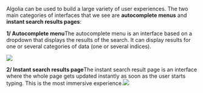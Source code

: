 Algolia can be used to build a large variety of user experiences. The two main categories of interfaces that we see are **autocomplete menus** and **instant search results pages**:

**1/ Autocomplete menu**The autocomplete menu is an interface based on a dropdown that displays the results of the search. It can display results for one or several categories of data (one or several indices).

![](https://s3.amazonaws.com/helpscout.net/docs/assets/557c2386e4b01a224b42b2b3/images/55e01667c69791085647d10d/file-6pDyX8zopR.gif)

**2/ Instant search results page**The instant search result page is an interface where the whole page gets updated instantly as soon as the user starts typing. This is the most immersive experience.![](https://s3.amazonaws.com/helpscout.net/docs/assets/557c2386e4b01a224b42b2b3/images/55e016769033600a29528873/file-cIcUGfAxSe.gif)